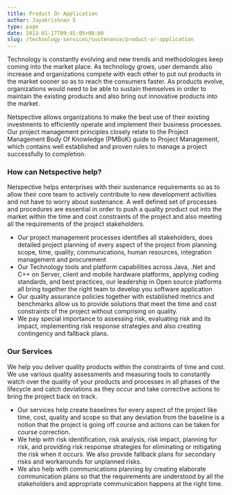 ```yaml
---
title: Product Or Application
author: Jayakrishnan S
type: page
date: 2013-01-17T09:45:05+00:00
slug: /technology-services/sustenance/product-or-application
---
```

Technology is constantly evolving and new trends and methodologies keep coming into the market place. As technology grows, user demands also increase and organizations compete with each other to put out products in the market sooner so as to reach the consumers faster. As products evolve, organizations would need to be able to sustain themselves in order to maintain the existing products and also bring out innovative products into the market.

Netspective allows organizations to make the best use of their existing investments to efficiently operate and implement their business processes. Our project management principles closely relate to the Project Management Body Of Knowledge (PMBoK) guide to Project Management, which contains well established and proven rules to manage a project successfully to completion.


### How can Netspective help?

Netspective helps enterprises with their sustenance requirements so as to allow their core team to actively contribute to new development activities and not have to worry about sustenance. A well defined set of processes and procedures are essential in order to push a quality product out into the market within the time and cost constraints of the project and also meeting all the requirements of the project stakeholders.

* Our project management processes identifies all stakeholders, does detailed project planning of every aspect of the project from planning scope, time, quality, communications, human resources, integration management and procurement
* Our Technology tools and platform capabilities across Java, .Net and C++ on Server, client and mobile hardware platforms, applying coding standards, and best practices, our leadership in Open source platforms all bring together the right team to develop you software application
* Our quality assurance policies together with established metrics and benchmarks allow us to provide solutions that meet the time and cost constraints of the project without comprising on quality.
* We pay special importance to assessing risk, evaluating risk and its impact, implementing risk response strategies and also creating contingency and fallback plans.

### Our Services

We help you deliver quality products within the constraints of time and cost. We use various quality assessments and measuring tools to constantly watch over the quality of your products and processes in all phases of the lifecycle and catch deviations as they occur and take corrective actions to bring the project back on track.

* Our services help create baselines for every aspect of the project like time, cost, quality and scope so that any deviation from the baseline is a notion that the project is going off course and actions can be taken for course correction.
* We help with risk identification, risk analysis, risk impact, planning for risk, and providing risk response strategies for eliminating or mitigating the risk when it occurs. We also provide fallback plans for secondary risks and workarounds for unplanned risks.
* We also help with communications planning by creating elaborate communication plans so that the requirements are understood by all the stakeholders and appropriate communication happens at the right time.


